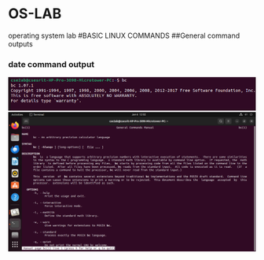 # OS-LAB
operating system lab
#BASIC LINUX COMMANDS
##General command outputs
### date command output
![bc command output](bc.png)
![bc manual command](manbc.png)
